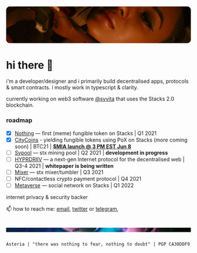 ![Alt text](headerupdated.png "a title")

# hi there 👋

i'm a developer/designer and i primarily build decentralised apps, protocols & smart contracts. i mostly work in typescript & clarity.

currently working on web3 software [@syvita](https://github.com/syvita) that uses the Stacks 2.0 blockchain.

### roadmap

- [x] [Nothing](https://github.com/syvita/nothing) — first (meme) fungible token on Stacks | Q1 2021
- [x] [CityCoins](https://github.com/citycoins) - yielding fungible tokens using PoX on Stacks (more coming soon) | BTC21 |  **[$MIA launch @ 3 PM EST Jun 8](https://citycoins.co)**
- [ ] [Sypool](https://github.com/syvita/sypool) — stx mining pool | Q2 2021 |  **development in progress**
- [ ] [HYPRDRIIV](https://github.com/hyprdriiv) — a next-gen Internet protocol for the decentralised web | Q3-4 2021 |  **whitepaper is being written**
- [ ] [Mixer](https://github.com/syvita/mixer) — stx mixer/tumbler | Q3 2021
- [ ] NFC/contactless crypto payment protocol | Q4 2021
- [ ] [Metaverse](https://github.com/syvita/node) — social network on Stacks | Q1 2022

internet privacy & security backer

📫 how to reach me: [email](mailto:asteria@syvita.org), [twitter](https://twitter.com/asteriabtc) or [telegram](https://t.me/asteriabtc), 

![Alt text](footer.png "a title")
---
`Asteria | "there was nothing to fear, nothing to doubt" | PGP CA30DDF9` 

